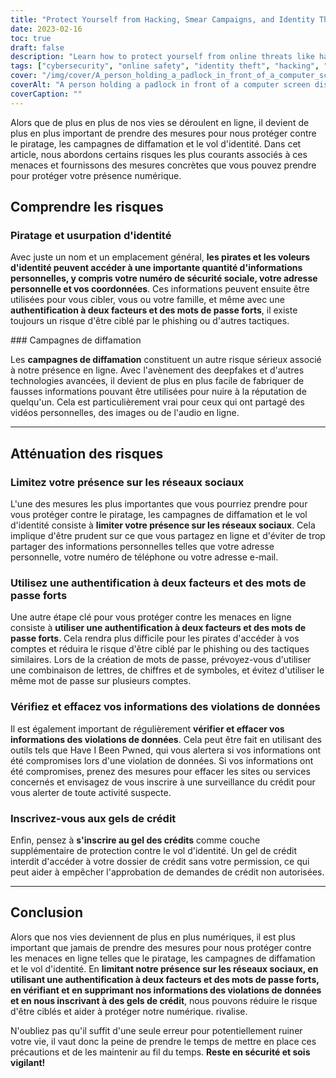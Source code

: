 ```yaml
---
title: "Protect Yourself from Hacking, Smear Campaigns, and Identity Theft: Tips for Staying Safe Online"
date: 2023-02-16
toc: true
draft: false
description: "Learn how to protect yourself from online threats like hacking, smear campaigns, and identity theft with these helpful tips."
tags: ["cybersecurity", "online safety", "identity theft", "hacking", "smear campaigns", "social media", "passwords", "two-factor authentication", "credit freeze"]
cover: "/img/cover/A_person_holding_a_padlock_in_front_of_a_computer_screen.png"
coverAlt: "A person holding a padlock in front of a computer screen displaying a message that says Protected"
coverCaption: ""
---
```


 Alors que de plus en plus de nos vies se déroulent en ligne, il devient de plus en plus important de prendre des mesures pour nous protéger contre le piratage, les campagnes de diffamation et le vol d'identité. Dans cet article, nous abordons certains risques les plus courants associés à ces menaces et fournissons des mesures concrètes que vous pouvez prendre pour protéger votre présence numérique.  ## Comprendre les risques  ### Piratage et usurpation d'identité  Avec juste un nom et un emplacement général, **les pirates et les voleurs d'identité peuvent accéder à une importante quantité d'informations personnelles, y compris votre numéro de sécurité sociale, votre adresse personnelle et vos coordonnées**. Ces informations peuvent ensuite être utilisées pour vous cibler, vous ou votre famille, et même avec une **authentification à deux facteurs et des mots de passe forts**, il existe toujours un risque d'être ciblé par le phishing ou d'autres tactiques.  ### Campagnes de diffamation  Les **campagnes de diffamation** constituent un autre risque sérieux associé à notre présence en ligne. Avec l'avènement des deepfakes et d'autres technologies avancées, il devient de plus en plus facile de fabriquer de fausses informations pouvant être utilisées pour nuire à la réputation de quelqu'un. Cela est particulièrement vrai pour ceux qui ont partagé des vidéos personnelles, des images ou de l'audio en ligne.  __________  ## Atténuation des risques  ### Limitez votre présence sur les réseaux sociaux  L'une des mesures les plus importantes que vous pourriez prendre pour vous protéger contre le piratage, les campagnes de diffamation et le vol d'identité consiste à **limiter votre présence sur les réseaux sociaux**. Cela implique d'être prudent sur ce que vous partagez en ligne et d'éviter de trop partager des informations personnelles telles que votre adresse personnelle, votre numéro de téléphone ou votre adresse e-mail.  ### Utilisez une authentification à deux facteurs et des mots de passe forts  Une autre étape clé pour vous protéger contre les menaces en ligne consiste à **utiliser une authentification à deux facteurs et des mots de passe forts**. Cela rendra plus difficile pour les pirates d'accéder à vos comptes et réduira le risque d'être ciblé par le phishing ou des tactiques similaires. Lors de la création de mots de passe, prévoyez-vous d'utiliser une combinaison de lettres, de chiffres et de symboles, et évitez d'utiliser le même mot de passe sur plusieurs comptes.  ### Vérifiez et effacez vos informations des violations de données  Il est également important de régulièrement **vérifier et effacer vos informations des violations de données**. Cela peut être fait en utilisant des outils tels que Have I Been Pwned, qui vous alertera si vos informations ont été compromises lors d'une violation de données. Si vos informations ont été compromises, prenez des mesures pour effacer les sites ou services concernés et envisagez de vous inscrire à une surveillance du crédit pour vous alerter de toute activité suspecte.  ### Inscrivez-vous aux gels de crédit  Enfin, pensez à **s'inscrire au gel des crédits** comme couche supplémentaire de protection contre le vol d'identité. Un gel de crédit interdit d'accéder à votre dossier de crédit sans votre permission, ce qui peut aider à empêcher l'approbation de demandes de crédit non autorisées.  __________  ## Conclusion  Alors que nos vies deviennent de plus en plus numériques, il est plus important que jamais de prendre des mesures pour nous protéger contre les menaces en ligne telles que le piratage, les campagnes de diffamation et le vol d'identité. En **limitant notre présence sur les réseaux sociaux, en utilisant une authentification à deux facteurs et des mots de passe forts, en vérifiant et en supprimant nos informations des violations de données et en nous inscrivant à des gels de crédit**, nous pouvons réduire le risque d'être ciblés et aider à protéger notre numérique. rivalise.  N'oubliez pas qu'il suffit d'une seule erreur pour potentiellement ruiner votre vie, il vaut donc la peine de prendre le temps de mettre en place ces précautions et de les maintenir au fil du temps. **Reste en sécurité et sois vigilant!**